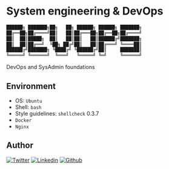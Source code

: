 # System engineering & DevOps
```bash
██████╗ ███████╗██╗   ██╗ ██████╗ ██████╗ ███████╗
██╔══██╗██╔════╝██║   ██║██╔═══██╗██╔══██╗██╔════╝
██║  ██║█████╗  ██║   ██║██║   ██║██████╔╝███████╗
██║  ██║██╔══╝  ╚██╗ ██╔╝██║   ██║██╔═══╝ ╚════██║
██████╔╝███████╗ ╚████╔╝ ╚██████╔╝██║     ███████║
╚═════╝ ╚══════╝  ╚═══╝   ╚═════╝ ╚═╝     ╚══════╝
```
DevOps and SysAdmin foundations

## Environment

* OS: ```Ubuntu```
* Shell: ```bash```
* Style guidelines: ``shellcheck`` 0.3.7
* ```Docker```
* ```Nginx```

## Author

<!-- twitter -->
[![Twitter](https://img.shields.io/twitter/follow/succynice?style=social)](https://twitter.com/succynice) <!-- linkedin --> [![Linkedin](https://img.shields.io/badge/LinkedIn-+26K-blue?style=social&logo=linkedin)](https://www.linkedin.com/in/succynice/) <!-- github --> [![Github](https://img.shields.io/github/followers/succynice?style=social)](https://github.com/succynice/)
